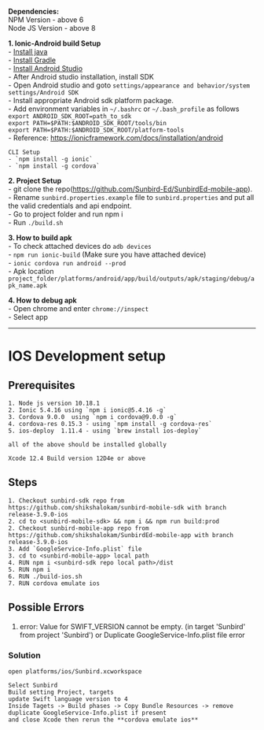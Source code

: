 **Dependencies:**    
NPM Version - above 6    
Node JS Version - above 8    

**1. Ionic-Android build Setup**    
    - [Install java](https://www.oracle.com/technetwork/java/javase/downloads/jdk8-downloads-2133151.html)    
    - [Install Gradle](https://gradle.org/install/)    
    - [Install Android Studio](https://developer.android.com/studio/)   
    - After Android studio installation, install SDK    
    - Open Android studio and goto `settings/appearance and behavior/system settings/Android SDK`    
    - Install appropriate Android sdk platform package.    
    - Add environment variables in `~/.bashrc` or `~/.bash_profile` as follows    
        ```export ANDROID_SDK_ROOT=path_to_sdk```    
        ```export PATH=$PATH:$ANDROID_SDK_ROOT/tools/bin```    
        ```export PATH=$PATH:$ANDROID_SDK_ROOT/platform-tools```    
    - Reference: https://ionicframework.com/docs/installation/android    
 
    CLI Setup    
    - `npm install -g ionic`   
    - `npm install -g cordova`   

**2. Project Setup**    
    - git clone the repo(https://github.com/Sunbird-Ed/SunbirdEd-mobile-app).    
    - Rename `sunbird.properties.example` file to `sunbird.properties` and put all the valid credentials and api endpoint.    
    - Go to project folder and run npm i    
    - Run `./build.sh`    

**3. How to build apk**    
    - To check attached devices do `adb devices`    
    - `npm run ionic-build` (Make sure you have attached device)    
    - `ionic cordova run android --prod`    
    - Apk location `project_folder/platforms/android/app/build/outputs/apk/staging/debug/apk_name.apk`    

**4. How to debug apk**    
    - Open chrome and enter `chrome://inspect`    
    - Select app    





---------------------------------------

# IOS Development setup

## Prerequisites

    1. Node js version 10.18.1
    2. Ionic 5.4.16 using `npm i ionic@5.4.16 -g`
    3. Cordova 9.0.0  using `npm i cordova@9.0.0 -g`
    4. cordova-res 0.15.3 - using `npm install -g cordova-res`
    5. ios-deploy  1.11.4 - using `brew install ios-deploy`

    all of the above should be installed globally

    Xcode 12.4 Build version 12D4e or above
    
## Steps

    1. Checkout sunbird-sdk repo from https://github.com/shikshalokam/sunbird-mobile-sdk with branch release-3.9.0-ios
    2. cd to <sunbird-mobile-sdk> && npm i && npm run build:prod
    2. Checkout sunbird-mobile-app repo from https://github.com/shikshalokam/SunbirdEd-mobile-app with branch release-3.9.0-ios
    3. Add `GoogleService-Info.plist` file
    3. cd to <sunbird-mobile-app> local path
    4. RUN npm i <sunbird-sdk repo local path>/dist
    5. RUN npm i
    6. RUN ./build-ios.sh
    7. RUN cordova emulate ios


## Possible Errors 

1. error: Value for SWIFT_VERSION cannot be empty. (in target 'Sunbird' from project 'Sunbird') or Duplicate GoogleService-Info.plist file error

### Solution
    open platforms/ios/Sunbird.xcworkspace 

    Select Sunbird 
    Build setting Project, targets
    update Swift language version to 4 
    Inside Tagets -> Build phases -> Copy Bundle Resources -> remove duplicate GoogleService-Info.plist if present
    and close Xcode then rerun the **cordova emulate ios**


